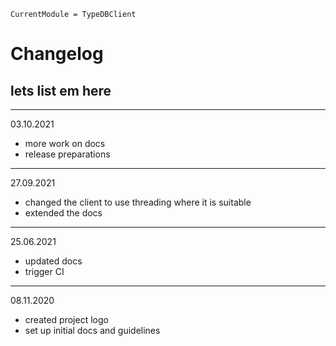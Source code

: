 ```@meta
CurrentModule = TypeDBClient
```

# Changelog

## lets list em here
***
03.10.2021

- more work on docs
- release preparations

***
27.09.2021

- changed the client to use threading where it is suitable
- extended the docs

***
25.06.2021

- updated docs
- trigger CI

***
08.11.2020

- created project logo
- set up initial docs and guidelines
